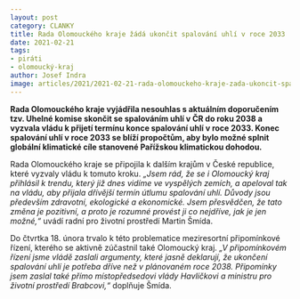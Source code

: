 ```yaml
---
layout: post
category: CLANKY
title: Rada Olomouckého kraje žádá ukončit spalování uhlí v roce 2033
date: 2021-02-21
tags: 
- piráti
- olomoucký-kraj
author: Josef Indra
image: articles/2021/2021-02-21-rada-olomouckeho-kraje-zada-ukoncit-spalovani-uhli-v-roce-2033.jpg  #751x422 pixelu
---
```

**Rada Olomouckého kraje vyjádřila nesouhlas s aktuálním doporučením tzv. Uhelné komise skončit se spalováním uhlí v ČR do roku 2038 a vyzvala vládu k přijetí termínu konce spalování uhlí v roce 2033.  Konec spalování uhlí v roce 2033 se blíží propočtům, aby bylo možné splnit globální klimatické cíle stanovené Pařížskou klimatickou dohodou.** 
 
Rada Olomouckého kraje se připojila k dalším krajům v České republice, které vyzvaly vládu k tomuto kroku. *„Jsem rád, že se i Olomoucký kraj přihlásil k trendu, který již dnes vidíme ve vyspělých zemích, a apeloval tak na vládu, aby přijala dřívější termín útlumu spalování uhlí. Důvody jsou především zdravotní, ekologické a ekonomické. Jsem přesvědčen, že tato změna je pozitivní, a proto je rozumné provést ji co nejdříve, jak je jen možné,“* uvádí radní pro životní prostředí Martin Šmída. 
 
Do čtvrtka 18. února trvalo k této problematice meziresortní připomínkové řízení, kterého se aktivně zúčastnil také Olomoucký kraj. *„V připomínkovém řízení jsme vládě zaslali argumenty, které jasně deklarují, že ukončení spalování uhlí je potřeba dříve než v plánovaném roce 2038. Připomínky jsem zaslal také přímo místopředsedovi vlády Havlíčkovi a ministru pro životní prostředí Brabcovi,“* doplňuje Šmída. 
